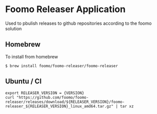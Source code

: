 # Foomo Releaser Application

Used to pbulish releases to github repositories according to the foomo solution

## Homebrew

To install from homebrew

```
$ brew install foomo/foomo-releaser/foomo-releaser
```


## Ubuntu / CI

```
export RELEASER_VERSION = {VERSION}
curl "https://github.com/foomo/foomo-releaser/releases/download/${RELEASER_VERSION}/foomo-releaser_${RELEASER_VERSION}_linux_amd64.tar.gz" | tar xz

```